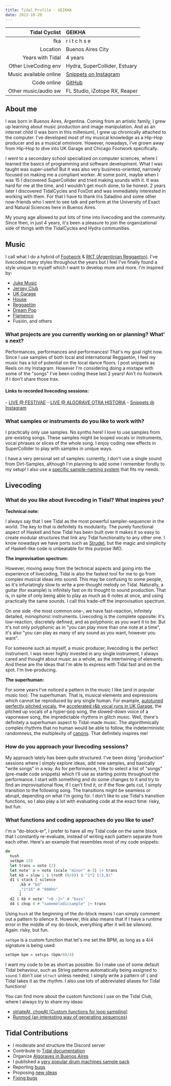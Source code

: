 ```yaml
---
title: Tidal Profile - GEIKHA
date: 2023-10-20
---
```


|          Tidal Cyclist | GEIKHA                                                     |
| ----------------------:|:---------------------------------------------------------- |
|                    fka | r i t c h s e                                              |
|               Location | Buenos Aires City                                          |
|       Years with Tidal | 4 years                                                    |
|   Other LiveCoding env | Hydra, SuperCollider, Estuary                              |
| Music available online | [Snippets on Instagram](https://www.instagram.com/geikha_) |
|            Code online | [GitHub](https://github.com/geikha/)                       |
|   Other music/audio sw | FL Studio, iZotope RX, Reaper                              |

## About me

I was born in Buenos Aires, Argentina. Coming from an artistic family, I grew up learning about music production and image manipulation. And as an internet child (I was born in this millenium), I grew up chronically attached to the computer. I've developed most of my musical knowledge as a Hip-Hop producer and as a musical omnivore. However, nowadays, I've grown away from Hip-Hop to dive into UK Garage and Chicago Footwork specifically.

I went to a secondary school specialized on computer sciences, where I learned the basics of programming and software development. What I was taught was super-useful! But it was also very business-oriented, narrowly focused on making me a compliant worker. At some point, maybe when I was 15 I discovered SuperCollider and tried making sounds with it. It was hard for me at the time, and I wouldn't get much done, to be honest. 2 years later I discovered TidalCycles and FoxDot and was immediately interested in working with them. For that I have to thank Iris Saladino and some other now-friends who I went to see talk and perform at the University of Exact and Natural Sciences here in Buenos Aires.

My young age allowed to put lots of time into livecoding and the community. Since then, in just 4 years, it's been a pleasure to join the organizational side of things with the TidalCycles and Hydra communities.

## Music

I call what I do a hybrid of [Footwork](https://www.youtube.com/watch?v=iUdkuHw_Jus) & [RKT (Argentinian Reggaeton)](https://www.youtube.com/watch?v=WUaD9OC-ZiA). I've livecoded many styles throughout the years but I feel I've finally found a style unique to myself which I want to develop more and more. I'm inspired by:
- [Juke Music](https://www.youtube.com/watch?v=28iybYt0QpY)
- [Jersey Club](https://www.youtube.com/watch?v=xnDCWX7bUEU)
- [UK Garage](https://www.youtube.com/watch?v=5Pz3X5dcn6M)
- [House](https://www.youtube.com/watch?v=Ex6JtLJVXzc)
- [Reggaetón](https://www.youtube.com/watch?v=k8nxe6UE1gY&pp=ygUMcGxhbiBiIGNhbmR5)
- [Dream Pop](https://www.youtube.com/watch?v=6KnYw4EwYGc)
- [Flamenco](https://www.youtube.com/watch?v=m0K05cQG8oM)
- Fusión, and others

### What projects are you currently working on or planning? What's next?

Performances, performances and performances! That's my goal right now. Since I use samples of both local and international Reggaetón, I feel my music has a lot of potential on the local dance floors. I post snippets as Reels on my Instagram. However I'm considering doing a mixtape with some of the "songs" I've been coding these last 2 years! Ain't no footwork if I don't share those trax.

#### Links to recorded livecoding sessions:
- [LIVE @ FESTIVAE](https://www.youtube.com/watch?v=Ej27Hsj7TsI)
- [LIVE @ ALGORAVE OTRA HISTORIA](https://www.youtube.com/watch?v=oiiqG9zOAfw)
- [Snippets @ Instagram](https://www.instagram.com/geikha_/reels/)

### What samples or instruments do you like to work with?

I practically only use samples. No synths here! I love to use samples from pre-existing songs. These samples might be looped vocals or instruments, vocal phrases or slices of the whole song. I enjoy coding new effects in SuperCollider to play with samples in unique ways.

I have a very personal set of samples: currently, I don't use a single sound from Dirt-Samples, although I'm planning to add some I remember fondly to my setup! I also use a [specific sample-naming system](https://club.tidalcycles.org/t/my-sample-naming-system/4898) that fits my needs.

## Livecoding

### What do you like about livecoding in Tidal? What inspires you?

**Technical note:**

I always say that I see Tidal as the most powerful sampler-sequencer in the world. The key to that is definitely its modularity. The purely functional aspect of Haskell and how Tidal has been built over it makes it so easy to create modular structures that link any Tidal functionality to any other one. I know nowadays we have ports such as [Strudel](https://strudel.tidalcycles.org/), but the magic and simplicity of Haskell-like code is unbeatable for this purpose IMO.

**The improvisation spectrum:**

However, moving away from the technical aspects and going into the experience of livecoding, Tidal is also the fastest tool for me to go from complex musical ideas into sound. This may be confusing to some people, as it's infuriatingly slow to write a pre-thought melody on Tidal. Naturally, a guitar (for example) is infinitely fast on its thought to sound production. That is, in spite of only being able to play as much as 6 notes at once, and using practically the same sounds. I call this trade-off the improvisation spectrum.

On one side -the most common one-, we have fast-reaction, infinitely detailed, monophonic instruments. Livecoding is the complete opposite: it's low-reaction, discretely defined, and as polyphonic as you want it to be. But it's not only polyphonic as in "you can play more than one note at a time", it's also "you can play as many of any sound as you want, however you want".

For someone such as myself, a music producer, livecoding is the perfect instrument. I was never highly invested in any single instrument, I always cared and thought about music as a whole, as the intertwining of elements. And these are the ideas that I'm able to express with Tidal fast and on the spot. I'm live-producing.

**The superhuman:**

For some years I've noticed a pattern in the music I like (and in popular music too): The superhuman. That is, musical elements and expressions which cannot be reproduced by any single human. For example, [autotuned perfectly pitched vocals](https://www.youtube.com/watch?v=iX1a3JngmpI), the [accelerated r&b vocal runs in UK Garage](https://www.youtube.com/watch?v=FV-PeJrvq_k), the pitched up vocals of a hyper-pop song, the slowed-down voice of a vaporwave song, the impredictable rhythms in glitch music. Well, there's definitely a superhuman aspect to Tidal-made music. The algorithmically complex rhythms that no human would be able to follow, the indeterministic randomness, the multiplexity of [canons](https://en.wikipedia.org/wiki/Canon_(music)). That definitely inspires me!

### How do you approach your livecoding sessions?

My approach lately has been quite structured. I've been doing "production" sessions where I simply explore ideas, add new samples, and basically "write songs" in a way. As for performance, I like to select a list of "songs" (pre-made code snippets) which I'll use as starting points throughout the performance. I start with something and do some changes to it and try to find an improvisational flow, if I can't find it, or if the flow gets cut, I simply transition to the following song. The transitions might be seamless or abrupt, depending on what I'm going for. I don't like to use Tidal's transition functions, so I also play a lot with evaluating code at the exact time: risky, but fun.

### What functions and coding approaches do you like to use?

I'm a "do-block-er", I prefer to have all my Tidal code on the same block that I constantly re-evaluate, instead of writing each pattern separate from each other. Here's an example that resembles most of my code snippets:

```haskell
do
  hush
  setbpm 150
  let trans = note (2)
  let note' n = note (scale "minor" n-3) |+ trans
  let kb = slow 1 $ (rotR (0/8)) $ "1*2 1(3,8)"
  d1 $ stack [ silence
      ,kb # "bd"
      ,"1*16" # "808hh"
      ]
  d2 $ kb # note' "<0 -2>" # "bass"
  d4 $ chop 8 # "somemelodicsample" |+ trans
```

Using `hush` at the beginning of the do-block means I can simply comment out a pattern to silence it. However, this also means that if I have a runtime error in the middle of my do-block, everything after it will be silenced. Again: risky, but fun.

`setbpm` is a custom function that let's me set the BPM, as long as a 4/4 signature is being used:

```haskell
setbpm bpm = setcps (bpm/60/4)
```

I want my code to be as short as possible. So I make use of some default Tidal behaviour, such as String patterns automatically being assigned to `sound`. I don't use `struct` unless needed, I simply write a pattern of `1` and Tidal takes it as the rhythm. I also use lots of abbreviated aliases for Tidal functions!

You can find more about the custom functions I use on the Tidal Club, where I always try to share my ideas:

- [striateAt, chopAt (Custom functions for loop sampling)](https://club.tidalcycles.org/t/striateat-chopat-custom-functions-for-loop-sampling/4870)
- [Runmod (an interesting way of generating sequences)](https://club.tidalcycles.org/t/runmod-an-interesting-way-of-generating-sequences/4880/5)

## Tidal Contributions

* I moderate and structure the Discord server
* Contribute to [Tidal documentation](https://tidalcycles.org/docs/)
* Organize [Algoraves in Buenos Aires](https://www.instagram.com/algorave_arg/)
* I published a [very popular drum machines sample pack](https://club.tidalcycles.org/t/a-huge-drum-machine-library-for-tidal-72-drum-machines/)
* Reporting [bugs](https://github.com/musikinformatik/SuperDirt/issues/282)
* Proposing [new ideas](https://github.com/tidalcycles/Tidal/issues/915)
* [Fixing bugs](https://github.com/musikinformatik/SuperDirt/pull/294)
